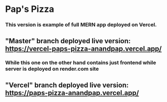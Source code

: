 # Pap's Pizza

### This version is example of full MERN app deployed on Vercel.

## "Master" branch deployed live version: https://vercel-paps-pizza-anandpap.vercel.app/

### While this one on the other hand contains just frontend while server is deployed on render.com site

## "Vercel" branch deployed live version: https://paps-pizza-anandpap.vercel.app/
